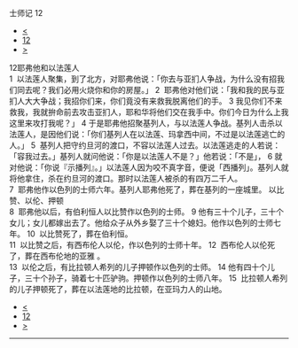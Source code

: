 ﻿





 士师记 12




* [<](bible/JDG11.md)
* [12](bible/JDG.md)
* [>](bible/JDG13.md)



 
12耶弗他和以法莲人  
1  以法莲人聚集，到了北方，对耶弗他说：「你去与亚扪人争战，为什么没有招我们同去呢？我们必用火烧你和你的房屋。」 
2  耶弗他对他们说：「我和我的民与亚扪人大大争战；我招你们来，你们竟没有来救我脱离他们的手。 
3 我见你们不来救我，我就拚命前去攻击亚扪人，耶和华将他们交在我手中。你们今日为什么上我这里来攻打我呢？」 
4 于是耶弗他招聚基列人，与以法莲人争战。基列人击杀以法莲人，是因他们说：「你们基列人在以法莲、玛拿西中间，不过是以法莲逃亡的人。」 
5  基列人把守约旦河的渡口，不容以法莲人过去。以法莲逃走的人若说：「容我过去。」基列人就问他说：「你是以法莲人不是？」他若说：「不是」， 
6 就对他说：「你说『示播列』。」以法莲人因为咬不真字音，便说「西播列」。基列人就将他拿住，杀在约旦河的渡口。那时以法莲人被杀的有四万二千人。  
7  耶弗他作以色列的士师六年。基列人耶弗他死了，葬在基列的一座城里。 以比赞、以伦、押顿  
8  耶弗他以后，有伯利恒人以比赞作以色列的士师。 
9 他有三十个儿子，三十个女儿；女儿都嫁出去了。他给众子从外乡娶了三十个媳妇。他作以色列的士师七年。 
10  以比赞死了，葬在伯利恒。  
11  以比赞之后，有西布伦人以伦，作以色列的士师十年。 
12  西布伦人以伦死了，葬在西布伦地的亚雅 。  
13  以伦之后，有比拉顿人希列的儿子押顿作以色列的士师。 
14 他有四十个儿子，三十个孙子，骑着七十匹驴驹。押顿作以色列的士师八年。 
15  比拉顿人希列的儿子押顿死了，葬在以法莲地的比拉顿，在亚玛力人的山地。 
* [<](bible/JDG11.md)
* [12](bible/JDG.md)
* [>](bible/JDG13.md)





---









